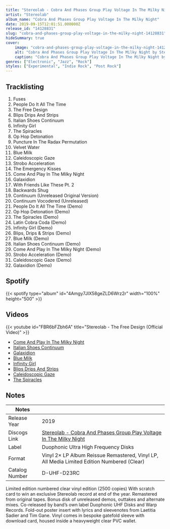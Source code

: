 ```yaml
---
title: "Stereolab - Cobra And Phases Group Play Voltage In The Milky Night"
artist: "Stereolab"
album_name: "Cobra And Phases Group Play Voltage In The Milky Night"
date: 2019-09-15T12:01:51.000000Z
release_id: "14128831"
slug: "cobra-and-phases-group-play-voltage-in-the-milky-night-14128831"
hideSummary: true
cover:
    image: "cobra-and-phases-group-play-voltage-in-the-milky-night-14128831.jpg"
    alt: "Cobra And Phases Group Play Voltage In The Milky Night by Stereolab"
    caption: "Cobra And Phases Group Play Voltage In The Milky Night by Stereolab"
genres: ["Electronic", "Jazz", "Rock"]
styles: ["Experimental", "Indie Rock", "Post Rock"]
---
```


## Tracklisting
1. Fuses
2. People Do It All The Time
3. The Free Design
4. Blips Drips And Strips
5. Italian Shoes Continuum
6. Infinity Girl
7. The Spiracles
8. Op Hop Detonation
9. Puncture In The Radax Permutation
10. Velvet Water
11. Blue Milk
12. Caleidoscopic Gaze
13. Strobo Acceleration
14. The Emergency Kisses
15. Come And Play In The Milky Night
16. Galaxidion
17. With Friends Like These Pt. 2
18. Backwards Shug
19. Continuum (Unreleased Original Version)
20. Continuum Vocodered (Unreleased)
21. People Do It All The Time (Demo)
22. Op Hop Detonation (Demo)
23. The Spiracles (Demo)
24. Latin Cobra Coda (Demo)
25. Infinity Girl (Demo)
26. Blips, Drips & Strips (Demo)
27. Blue Milk (Demo)
28. Italian Shoes Continuum (Demo)
29. Come And Play In The Milky Night (Demo)
30. Strobo Acceleration (Demo)
31. Caleidoscopic Gaze (Demo)
32. Galaxidion (Demo)


## Spotify
{{< spotify type="album" id="4Amgy7JIX58geZLD6Wrz2r" width="100%" height="500" >}}



## Videos
{{< youtube id="FBR6bFZbh6A" title="Stereolab - The Free Design (Official Video)" >}}
- [Come And Play In The Milky Night](https://www.youtube.com/watch?v=acai-WmHYXM)
- [Italian Shoes Continuum](https://www.youtube.com/watch?v=2uYldgJ4l0U)
- [Galaxidion](https://www.youtube.com/watch?v=W1QXXBMNsgM)
- [Blue Milk](https://www.youtube.com/watch?v=ia7YA9a4JqM)
- [Infinity Girl](https://www.youtube.com/watch?v=fjY0UyGze_k)
- [Blips Drips And Strips](https://www.youtube.com/watch?v=GIbxZmXUUcM)
- [Caleidoscopic Gaze](https://www.youtube.com/watch?v=jTS6Mu2guiI)
- [The Spiracles](https://www.youtube.com/watch?v=lbW9w7Oo6vs)

## Notes
| Notes          |             |
| ---------------| ----------- |
| Release Year   | 2019 |
| Discogs Link   | [Stereolab - Cobra And Phases Group Play Voltage In The Milky Night](https://www.discogs.com/release/14128831-Stereolab-Cobra-And-Phases-Group-Play-Voltage-In-The-Milky-Night) |
| Label          | Duophonic Ultra High Frequency Disks |
| Format         | Vinyl 2× LP Album Reissue Remastered, Vinyl LP, All Media Limited Edition Numbered (Clear) |
| Catalog Number | D-UHF-D23RC |

Limited edition numbered clear vinyl edition (2500 copies) 
With scratch card to win an exclusive Stereolab record at end of the year.
Remastered from original tapes.
Bonus disk of unreleased demos, outtakes and alternate mixes.
Co-released by band’s own label Duophonic UHF Disks and Warp Records.
Fold-out poster insert with lyrics and sleevenotes from Laetitia Sadier and Tim Gane.
Vinyl comes in bespoke gatefold sleeve with download card, housed inside a heavyweight clear PVC wallet. 
